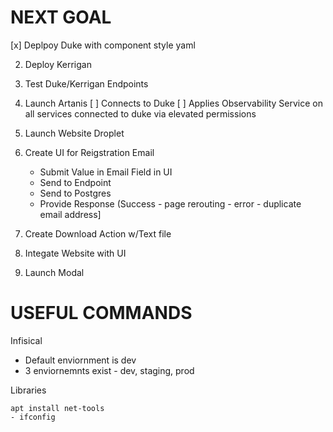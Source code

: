 # NEXT GOAL

[x] Deplpoy Duke with component style yaml

2) Deploy Kerrigan

3) Test Duke/Kerrigan Endpoints

4) Launch Artanis
   [ ] Connects to Duke
   [ ] Applies Observability Service on all services connected to duke via elevated permissions

5) Launch Website Droplet

6) Create UI for Reigstration Email
   - Submit Value in Email Field in UI
   - Send to Endpoint
   - Send to Postgres
   - Provide Response (Success - page rerouting - error - duplicate email address]

7) Create Download Action w/Text file

8) Integate Website with UI

9) Launch Modal

# USEFUL COMMANDS

Infisical
- Default enviornment is dev
- 3 enviornemnts exist - dev, staging, prod


Libraries
```
apt install net-tools
- ifconfig
```
